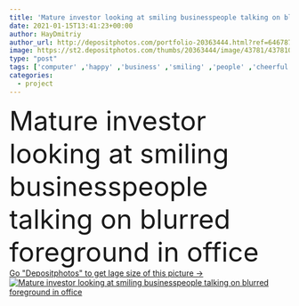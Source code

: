 ```yaml
---
title: 'Mature investor looking at smiling businesspeople talking on blurred foreground in office '
date: 2021-01-15T13:41:23+00:00
author: HayDmitriy
author_url: http://depositphotos.com/portfolio-20363444.html?ref=64678756
image: https://st2.depositphotos.com/thumbs/20363444/image/43781/437810496/api_thumb_450.jpg?forcejpeg=true
type: "post"
tags: ['computer' ,'happy' ,'business' ,'smiling' ,'people' ,'cheerful' ,'caucasian' ,'technology' ,'Men' ,'emotion' ,'blur' ,'office' ,'woman' ,'conversation' ,'device' ,'talk' ,'laptop' ,'job' ,'pen' ,'planning' ,'together' ,'indoors' ,'investment' ,'project' ,'strategy' ,'profession' ,'positive' ,'mature' ,'gadget' ,'workplace' ,'management' ,'businesswoman' ,'consultation' ,'businessmen' ,'colleagues' ,'investor' ,'Productivity' ,'advisor' ,'flipchart' ,'formal wear' ,'middle aged' ,'business partners' ]
categories: 
  - project
---
```

<div aling="center">
            <font size="60"> Mature investor looking at smiling businesspeople talking on blurred foreground in office</font>   
</div>
<div>
    <a href='https://depositphotos.com/437810496/stock-photo-mature-investor-looking-smiling-businesspeople.html?ref=64678756' target=_blank > Go "Depositphotos" to get lage size of this picture ->
        <img href='https://depositphotos.com/437810496/stock-photo-mature-investor-looking-smiling-businesspeople.html?ref=64678756' src='https://st2.depositphotos.com/20363444/43781/i/950/depositphotos_437810496-stock-photo-mature-investor-looking-smiling-businesspeople.jpg?forcejpeg=true' alt='Mature investor looking at smiling businesspeople talking on blurred foreground in office' >
    </a>
</div>
